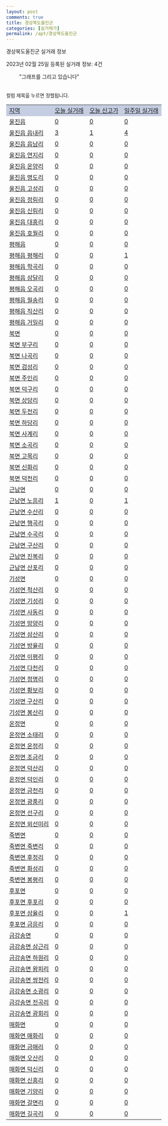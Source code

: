 ```yaml
---
layout: post
comments: true
title: 경상북도울진군
categories: [실거래가]
permalink: /apt/경상북도울진군
---
```


경상북도울진군 실거래 정보

2023년 02월 25일 등록된 실거래 정보: 4건

<!--<script async src="https://pagead2.googlesyndication.com/pagead/js/adsbygoogle.js?client=ca-pub-3485438051770037"
 crossorigin="anonymous"></script>-->

<script type="text/javascript">
  google.charts.load('current', {'packages':['corechart']});
  google.charts.setOnLoadCallback(drawChart);

  function drawChart() {
    var data = google.visualization.arrayToDataTable([['거래일', '매매', '전월세', '전매'], ['21-01', 1, 0, 0], ['21-02', 17, 12, 0], ['21-03', 1, 0, 0], ['21-04', 0, 1, 0], ['21-05', 1, 0, 0], ['21-06', 0, 1, 0], ['21-07', 1, 0, 0], ['21-08', 3, 0, 0], ['21-09', 1, 0, 0], ['21-10', 1, 0, 0], ['21-11', 1, 0, 0], ['21-12', 1, 0, 0], ['22-01', 0, 1, 0], ['22-02', 6, 1, 0], ['22-03', 14, 3, 0], ['22-04', 15, 5, 0], ['22-05', 12, 2, 0], ['22-06', 9, 4, 0], ['22-07', 12, 2, 1], ['22-08', 9, 0, 2], ['22-09', 13, 2, 8], ['22-10', 9, 1, 4], ['22-11', 7, 1, 2], ['22-12', 7, 6, 1], ['23-01', 10, 3, 1], ['23-02', 6, 4, 0]]);

    var options = {
      title: '최근 1년간 유형별 거래량 추이',
      legend: { position: 'bottom' }
    };

    setTimeout(function() {
        var chart = new google.visualization.LineChart(document.getElementById('columnchart_material'));
        chart.draw(data, (options));
        document.getElementById('loading').style.display = 'none';
        var dayLabel = (new Date()).getDay();
        if (dayLabel < 2) {
            sorttable.innerSortFunction.apply(document.getElementById('week'), []);
            sorttable.innerSortFunction.apply(document.getElementById('week'), []);        
        }
        else {
            sorttable.innerSortFunction.apply(document.getElementById('today'), []);
            sorttable.innerSortFunction.apply(document.getElementById('today'), []);
        }
    }, 200);

  }
</script>

<div id="loading" style="z-index:20; display: block; margin-left: 35px">"그래프를 그리고 있습니다"</div>
<div id="columnchart_material" style="width: 95%; margin-left: -35px; display: block"></div>
<!--<div style="width: 95%; margin-left: -35px; display: block">
      <script async src="https://pagead2.googlesyndication.com/pagead/js/adsbygoogle.js?client=ca-pub-3485438051770037"
          crossorigin="anonymous"></script>
      <ins class="adsbygoogle"
          style="display:block"
          data-ad-format="fluid"
          data-ad-layout-key="-fb+5w+4e-db+86"
          data-ad-client="ca-pub-3485438051770037"
          data-ad-slot="1827090281"></ins>
      <script>
          (adsbygoogle = window.adsbygoogle || []).push({});
      </script>
</div>-->
<br>

<font size='small' style='font-size: small;'>컬럼 제목을 누르면 정렬됩니다.</font>
<table class="sortable">
  <tr style='background-color: rgba(114, 132, 186,0.4);'>
    <td id="region"><a href="#">지역</a></td>
    <td id="today"><a href="#">오늘 실거래</a></td>
    <td id="today_new"><a href="#">오늘 신고가</a></td>
    <td id="week"><a href="#">일주일 실거래</a></td>
  </tr>

  
  <tr class="item">
    <td><a href="경상북도울진군울진읍">울진읍</a></td>
    <td><a href="경상북도울진군울진읍">0</a></td>
    <td><a href="경상북도울진군울진읍">0</a></td>
    <td><a href="경상북도울진군울진읍">0</a></td>
  </tr>
    

  <tr class="item">
    <td><a href="경상북도울진군울진읍읍내리">울진읍 읍내리</a></td>
    <td><a href="경상북도울진군울진읍읍내리">3</a></td>
    <td><a href="경상북도울진군울진읍읍내리">1</a></td>
    <td><a href="경상북도울진군울진읍읍내리">4</a></td>
  </tr>
    

  <tr class="item">
    <td><a href="경상북도울진군울진읍읍남리">울진읍 읍남리</a></td>
    <td><a href="경상북도울진군울진읍읍남리">0</a></td>
    <td><a href="경상북도울진군울진읍읍남리">0</a></td>
    <td><a href="경상북도울진군울진읍읍남리">0</a></td>
  </tr>
    

  <tr class="item">
    <td><a href="경상북도울진군울진읍연지리">울진읍 연지리</a></td>
    <td><a href="경상북도울진군울진읍연지리">0</a></td>
    <td><a href="경상북도울진군울진읍연지리">0</a></td>
    <td><a href="경상북도울진군울진읍연지리">0</a></td>
  </tr>
    

  <tr class="item">
    <td><a href="경상북도울진군울진읍온양리">울진읍 온양리</a></td>
    <td><a href="경상북도울진군울진읍온양리">0</a></td>
    <td><a href="경상북도울진군울진읍온양리">0</a></td>
    <td><a href="경상북도울진군울진읍온양리">0</a></td>
  </tr>
    

  <tr class="item">
    <td><a href="경상북도울진군울진읍명도리">울진읍 명도리</a></td>
    <td><a href="경상북도울진군울진읍명도리">0</a></td>
    <td><a href="경상북도울진군울진읍명도리">0</a></td>
    <td><a href="경상북도울진군울진읍명도리">0</a></td>
  </tr>
    

  <tr class="item">
    <td><a href="경상북도울진군울진읍고성리">울진읍 고성리</a></td>
    <td><a href="경상북도울진군울진읍고성리">0</a></td>
    <td><a href="경상북도울진군울진읍고성리">0</a></td>
    <td><a href="경상북도울진군울진읍고성리">0</a></td>
  </tr>
    

  <tr class="item">
    <td><a href="경상북도울진군울진읍정림리">울진읍 정림리</a></td>
    <td><a href="경상북도울진군울진읍정림리">0</a></td>
    <td><a href="경상북도울진군울진읍정림리">0</a></td>
    <td><a href="경상북도울진군울진읍정림리">0</a></td>
  </tr>
    

  <tr class="item">
    <td><a href="경상북도울진군울진읍신림리">울진읍 신림리</a></td>
    <td><a href="경상북도울진군울진읍신림리">0</a></td>
    <td><a href="경상북도울진군울진읍신림리">0</a></td>
    <td><a href="경상북도울진군울진읍신림리">0</a></td>
  </tr>
    

  <tr class="item">
    <td><a href="경상북도울진군울진읍대흥리">울진읍 대흥리</a></td>
    <td><a href="경상북도울진군울진읍대흥리">0</a></td>
    <td><a href="경상북도울진군울진읍대흥리">0</a></td>
    <td><a href="경상북도울진군울진읍대흥리">0</a></td>
  </tr>
    

  <tr class="item">
    <td><a href="경상북도울진군울진읍호월리">울진읍 호월리</a></td>
    <td><a href="경상북도울진군울진읍호월리">0</a></td>
    <td><a href="경상북도울진군울진읍호월리">0</a></td>
    <td><a href="경상북도울진군울진읍호월리">0</a></td>
  </tr>
    

  <tr class="item">
    <td><a href="경상북도울진군평해읍">평해읍</a></td>
    <td><a href="경상북도울진군평해읍">0</a></td>
    <td><a href="경상북도울진군평해읍">0</a></td>
    <td><a href="경상북도울진군평해읍">0</a></td>
  </tr>
    

  <tr class="item">
    <td><a href="경상북도울진군평해읍평해리">평해읍 평해리</a></td>
    <td><a href="경상북도울진군평해읍평해리">0</a></td>
    <td><a href="경상북도울진군평해읍평해리">0</a></td>
    <td><a href="경상북도울진군평해읍평해리">1</a></td>
  </tr>
    

  <tr class="item">
    <td><a href="경상북도울진군평해읍학곡리">평해읍 학곡리</a></td>
    <td><a href="경상북도울진군평해읍학곡리">0</a></td>
    <td><a href="경상북도울진군평해읍학곡리">0</a></td>
    <td><a href="경상북도울진군평해읍학곡리">0</a></td>
  </tr>
    

  <tr class="item">
    <td><a href="경상북도울진군평해읍삼달리">평해읍 삼달리</a></td>
    <td><a href="경상북도울진군평해읍삼달리">0</a></td>
    <td><a href="경상북도울진군평해읍삼달리">0</a></td>
    <td><a href="경상북도울진군평해읍삼달리">0</a></td>
  </tr>
    

  <tr class="item">
    <td><a href="경상북도울진군평해읍오곡리">평해읍 오곡리</a></td>
    <td><a href="경상북도울진군평해읍오곡리">0</a></td>
    <td><a href="경상북도울진군평해읍오곡리">0</a></td>
    <td><a href="경상북도울진군평해읍오곡리">0</a></td>
  </tr>
    

  <tr class="item">
    <td><a href="경상북도울진군평해읍월송리">평해읍 월송리</a></td>
    <td><a href="경상북도울진군평해읍월송리">0</a></td>
    <td><a href="경상북도울진군평해읍월송리">0</a></td>
    <td><a href="경상북도울진군평해읍월송리">0</a></td>
  </tr>
    

  <tr class="item">
    <td><a href="경상북도울진군평해읍직산리">평해읍 직산리</a></td>
    <td><a href="경상북도울진군평해읍직산리">0</a></td>
    <td><a href="경상북도울진군평해읍직산리">0</a></td>
    <td><a href="경상북도울진군평해읍직산리">0</a></td>
  </tr>
    

  <tr class="item">
    <td><a href="경상북도울진군평해읍거일리">평해읍 거일리</a></td>
    <td><a href="경상북도울진군평해읍거일리">0</a></td>
    <td><a href="경상북도울진군평해읍거일리">0</a></td>
    <td><a href="경상북도울진군평해읍거일리">0</a></td>
  </tr>
    

  <tr class="item">
    <td><a href="경상북도울진군북면">북면</a></td>
    <td><a href="경상북도울진군북면">0</a></td>
    <td><a href="경상북도울진군북면">0</a></td>
    <td><a href="경상북도울진군북면">0</a></td>
  </tr>
    

  <tr class="item">
    <td><a href="경상북도울진군북면부구리">북면 부구리</a></td>
    <td><a href="경상북도울진군북면부구리">0</a></td>
    <td><a href="경상북도울진군북면부구리">0</a></td>
    <td><a href="경상북도울진군북면부구리">0</a></td>
  </tr>
    

  <tr class="item">
    <td><a href="경상북도울진군북면나곡리">북면 나곡리</a></td>
    <td><a href="경상북도울진군북면나곡리">0</a></td>
    <td><a href="경상북도울진군북면나곡리">0</a></td>
    <td><a href="경상북도울진군북면나곡리">0</a></td>
  </tr>
    

  <tr class="item">
    <td><a href="경상북도울진군북면검성리">북면 검성리</a></td>
    <td><a href="경상북도울진군북면검성리">0</a></td>
    <td><a href="경상북도울진군북면검성리">0</a></td>
    <td><a href="경상북도울진군북면검성리">0</a></td>
  </tr>
    

  <tr class="item">
    <td><a href="경상북도울진군북면주인리">북면 주인리</a></td>
    <td><a href="경상북도울진군북면주인리">0</a></td>
    <td><a href="경상북도울진군북면주인리">0</a></td>
    <td><a href="경상북도울진군북면주인리">0</a></td>
  </tr>
    

  <tr class="item">
    <td><a href="경상북도울진군북면덕구리">북면 덕구리</a></td>
    <td><a href="경상북도울진군북면덕구리">0</a></td>
    <td><a href="경상북도울진군북면덕구리">0</a></td>
    <td><a href="경상북도울진군북면덕구리">0</a></td>
  </tr>
    

  <tr class="item">
    <td><a href="경상북도울진군북면상당리">북면 상당리</a></td>
    <td><a href="경상북도울진군북면상당리">0</a></td>
    <td><a href="경상북도울진군북면상당리">0</a></td>
    <td><a href="경상북도울진군북면상당리">0</a></td>
  </tr>
    

  <tr class="item">
    <td><a href="경상북도울진군북면두천리">북면 두천리</a></td>
    <td><a href="경상북도울진군북면두천리">0</a></td>
    <td><a href="경상북도울진군북면두천리">0</a></td>
    <td><a href="경상북도울진군북면두천리">0</a></td>
  </tr>
    

  <tr class="item">
    <td><a href="경상북도울진군북면하당리">북면 하당리</a></td>
    <td><a href="경상북도울진군북면하당리">0</a></td>
    <td><a href="경상북도울진군북면하당리">0</a></td>
    <td><a href="경상북도울진군북면하당리">0</a></td>
  </tr>
    

  <tr class="item">
    <td><a href="경상북도울진군북면사계리">북면 사계리</a></td>
    <td><a href="경상북도울진군북면사계리">0</a></td>
    <td><a href="경상북도울진군북면사계리">0</a></td>
    <td><a href="경상북도울진군북면사계리">0</a></td>
  </tr>
    

  <tr class="item">
    <td><a href="경상북도울진군북면소곡리">북면 소곡리</a></td>
    <td><a href="경상북도울진군북면소곡리">0</a></td>
    <td><a href="경상북도울진군북면소곡리">0</a></td>
    <td><a href="경상북도울진군북면소곡리">0</a></td>
  </tr>
    

  <tr class="item">
    <td><a href="경상북도울진군북면고목리">북면 고목리</a></td>
    <td><a href="경상북도울진군북면고목리">0</a></td>
    <td><a href="경상북도울진군북면고목리">0</a></td>
    <td><a href="경상북도울진군북면고목리">0</a></td>
  </tr>
    

  <tr class="item">
    <td><a href="경상북도울진군북면신화리">북면 신화리</a></td>
    <td><a href="경상북도울진군북면신화리">0</a></td>
    <td><a href="경상북도울진군북면신화리">0</a></td>
    <td><a href="경상북도울진군북면신화리">0</a></td>
  </tr>
    

  <tr class="item">
    <td><a href="경상북도울진군북면덕천리">북면 덕천리</a></td>
    <td><a href="경상북도울진군북면덕천리">0</a></td>
    <td><a href="경상북도울진군북면덕천리">0</a></td>
    <td><a href="경상북도울진군북면덕천리">0</a></td>
  </tr>
    

  <tr class="item">
    <td><a href="경상북도울진군근남면">근남면</a></td>
    <td><a href="경상북도울진군근남면">0</a></td>
    <td><a href="경상북도울진군근남면">0</a></td>
    <td><a href="경상북도울진군근남면">0</a></td>
  </tr>
    

  <tr class="item">
    <td><a href="경상북도울진군근남면노음리">근남면 노음리</a></td>
    <td><a href="경상북도울진군근남면노음리">1</a></td>
    <td><a href="경상북도울진군근남면노음리">0</a></td>
    <td><a href="경상북도울진군근남면노음리">1</a></td>
  </tr>
    

  <tr class="item">
    <td><a href="경상북도울진군근남면수산리">근남면 수산리</a></td>
    <td><a href="경상북도울진군근남면수산리">0</a></td>
    <td><a href="경상북도울진군근남면수산리">0</a></td>
    <td><a href="경상북도울진군근남면수산리">0</a></td>
  </tr>
    

  <tr class="item">
    <td><a href="경상북도울진군근남면행곡리">근남면 행곡리</a></td>
    <td><a href="경상북도울진군근남면행곡리">0</a></td>
    <td><a href="경상북도울진군근남면행곡리">0</a></td>
    <td><a href="경상북도울진군근남면행곡리">0</a></td>
  </tr>
    

  <tr class="item">
    <td><a href="경상북도울진군근남면수곡리">근남면 수곡리</a></td>
    <td><a href="경상북도울진군근남면수곡리">0</a></td>
    <td><a href="경상북도울진군근남면수곡리">0</a></td>
    <td><a href="경상북도울진군근남면수곡리">0</a></td>
  </tr>
    

  <tr class="item">
    <td><a href="경상북도울진군근남면구산리">근남면 구산리</a></td>
    <td><a href="경상북도울진군근남면구산리">0</a></td>
    <td><a href="경상북도울진군근남면구산리">0</a></td>
    <td><a href="경상북도울진군근남면구산리">0</a></td>
  </tr>
    

  <tr class="item">
    <td><a href="경상북도울진군근남면진복리">근남면 진복리</a></td>
    <td><a href="경상북도울진군근남면진복리">0</a></td>
    <td><a href="경상북도울진군근남면진복리">0</a></td>
    <td><a href="경상북도울진군근남면진복리">0</a></td>
  </tr>
    

  <tr class="item">
    <td><a href="경상북도울진군근남면산포리">근남면 산포리</a></td>
    <td><a href="경상북도울진군근남면산포리">0</a></td>
    <td><a href="경상북도울진군근남면산포리">0</a></td>
    <td><a href="경상북도울진군근남면산포리">0</a></td>
  </tr>
    

  <tr class="item">
    <td><a href="경상북도울진군기성면">기성면</a></td>
    <td><a href="경상북도울진군기성면">0</a></td>
    <td><a href="경상북도울진군기성면">0</a></td>
    <td><a href="경상북도울진군기성면">0</a></td>
  </tr>
    

  <tr class="item">
    <td><a href="경상북도울진군기성면척산리">기성면 척산리</a></td>
    <td><a href="경상북도울진군기성면척산리">0</a></td>
    <td><a href="경상북도울진군기성면척산리">0</a></td>
    <td><a href="경상북도울진군기성면척산리">0</a></td>
  </tr>
    

  <tr class="item">
    <td><a href="경상북도울진군기성면기성리">기성면 기성리</a></td>
    <td><a href="경상북도울진군기성면기성리">0</a></td>
    <td><a href="경상북도울진군기성면기성리">0</a></td>
    <td><a href="경상북도울진군기성면기성리">0</a></td>
  </tr>
    

  <tr class="item">
    <td><a href="경상북도울진군기성면사동리">기성면 사동리</a></td>
    <td><a href="경상북도울진군기성면사동리">0</a></td>
    <td><a href="경상북도울진군기성면사동리">0</a></td>
    <td><a href="경상북도울진군기성면사동리">0</a></td>
  </tr>
    

  <tr class="item">
    <td><a href="경상북도울진군기성면망양리">기성면 망양리</a></td>
    <td><a href="경상북도울진군기성면망양리">0</a></td>
    <td><a href="경상북도울진군기성면망양리">0</a></td>
    <td><a href="경상북도울진군기성면망양리">0</a></td>
  </tr>
    

  <tr class="item">
    <td><a href="경상북도울진군기성면삼산리">기성면 삼산리</a></td>
    <td><a href="경상북도울진군기성면삼산리">0</a></td>
    <td><a href="경상북도울진군기성면삼산리">0</a></td>
    <td><a href="경상북도울진군기성면삼산리">0</a></td>
  </tr>
    

  <tr class="item">
    <td><a href="경상북도울진군기성면방율리">기성면 방율리</a></td>
    <td><a href="경상북도울진군기성면방율리">0</a></td>
    <td><a href="경상북도울진군기성면방율리">0</a></td>
    <td><a href="경상북도울진군기성면방율리">0</a></td>
  </tr>
    

  <tr class="item">
    <td><a href="경상북도울진군기성면이평리">기성면 이평리</a></td>
    <td><a href="경상북도울진군기성면이평리">0</a></td>
    <td><a href="경상북도울진군기성면이평리">0</a></td>
    <td><a href="경상북도울진군기성면이평리">0</a></td>
  </tr>
    

  <tr class="item">
    <td><a href="경상북도울진군기성면다천리">기성면 다천리</a></td>
    <td><a href="경상북도울진군기성면다천리">0</a></td>
    <td><a href="경상북도울진군기성면다천리">0</a></td>
    <td><a href="경상북도울진군기성면다천리">0</a></td>
  </tr>
    

  <tr class="item">
    <td><a href="경상북도울진군기성면정명리">기성면 정명리</a></td>
    <td><a href="경상북도울진군기성면정명리">0</a></td>
    <td><a href="경상북도울진군기성면정명리">0</a></td>
    <td><a href="경상북도울진군기성면정명리">0</a></td>
  </tr>
    

  <tr class="item">
    <td><a href="경상북도울진군기성면황보리">기성면 황보리</a></td>
    <td><a href="경상북도울진군기성면황보리">0</a></td>
    <td><a href="경상북도울진군기성면황보리">0</a></td>
    <td><a href="경상북도울진군기성면황보리">0</a></td>
  </tr>
    

  <tr class="item">
    <td><a href="경상북도울진군기성면구산리">기성면 구산리</a></td>
    <td><a href="경상북도울진군기성면구산리">0</a></td>
    <td><a href="경상북도울진군기성면구산리">0</a></td>
    <td><a href="경상북도울진군기성면구산리">0</a></td>
  </tr>
    

  <tr class="item">
    <td><a href="경상북도울진군기성면봉산리">기성면 봉산리</a></td>
    <td><a href="경상북도울진군기성면봉산리">0</a></td>
    <td><a href="경상북도울진군기성면봉산리">0</a></td>
    <td><a href="경상북도울진군기성면봉산리">0</a></td>
  </tr>
    

  <tr class="item">
    <td><a href="경상북도울진군온정면">온정면</a></td>
    <td><a href="경상북도울진군온정면">0</a></td>
    <td><a href="경상북도울진군온정면">0</a></td>
    <td><a href="경상북도울진군온정면">0</a></td>
  </tr>
    

  <tr class="item">
    <td><a href="경상북도울진군온정면소태리">온정면 소태리</a></td>
    <td><a href="경상북도울진군온정면소태리">0</a></td>
    <td><a href="경상북도울진군온정면소태리">0</a></td>
    <td><a href="경상북도울진군온정면소태리">0</a></td>
  </tr>
    

  <tr class="item">
    <td><a href="경상북도울진군온정면온정리">온정면 온정리</a></td>
    <td><a href="경상북도울진군온정면온정리">0</a></td>
    <td><a href="경상북도울진군온정면온정리">0</a></td>
    <td><a href="경상북도울진군온정면온정리">0</a></td>
  </tr>
    

  <tr class="item">
    <td><a href="경상북도울진군온정면조금리">온정면 조금리</a></td>
    <td><a href="경상북도울진군온정면조금리">0</a></td>
    <td><a href="경상북도울진군온정면조금리">0</a></td>
    <td><a href="경상북도울진군온정면조금리">0</a></td>
  </tr>
    

  <tr class="item">
    <td><a href="경상북도울진군온정면덕산리">온정면 덕산리</a></td>
    <td><a href="경상북도울진군온정면덕산리">0</a></td>
    <td><a href="경상북도울진군온정면덕산리">0</a></td>
    <td><a href="경상북도울진군온정면덕산리">0</a></td>
  </tr>
    

  <tr class="item">
    <td><a href="경상북도울진군온정면덕인리">온정면 덕인리</a></td>
    <td><a href="경상북도울진군온정면덕인리">0</a></td>
    <td><a href="경상북도울진군온정면덕인리">0</a></td>
    <td><a href="경상북도울진군온정면덕인리">0</a></td>
  </tr>
    

  <tr class="item">
    <td><a href="경상북도울진군온정면금천리">온정면 금천리</a></td>
    <td><a href="경상북도울진군온정면금천리">0</a></td>
    <td><a href="경상북도울진군온정면금천리">0</a></td>
    <td><a href="경상북도울진군온정면금천리">0</a></td>
  </tr>
    

  <tr class="item">
    <td><a href="경상북도울진군온정면광품리">온정면 광품리</a></td>
    <td><a href="경상북도울진군온정면광품리">0</a></td>
    <td><a href="경상북도울진군온정면광품리">0</a></td>
    <td><a href="경상북도울진군온정면광품리">0</a></td>
  </tr>
    

  <tr class="item">
    <td><a href="경상북도울진군온정면선구리">온정면 선구리</a></td>
    <td><a href="경상북도울진군온정면선구리">0</a></td>
    <td><a href="경상북도울진군온정면선구리">0</a></td>
    <td><a href="경상북도울진군온정면선구리">0</a></td>
  </tr>
    

  <tr class="item">
    <td><a href="경상북도울진군온정면외선미리">온정면 외선미리</a></td>
    <td><a href="경상북도울진군온정면외선미리">0</a></td>
    <td><a href="경상북도울진군온정면외선미리">0</a></td>
    <td><a href="경상북도울진군온정면외선미리">0</a></td>
  </tr>
    

  <tr class="item">
    <td><a href="경상북도울진군죽변면">죽변면</a></td>
    <td><a href="경상북도울진군죽변면">0</a></td>
    <td><a href="경상북도울진군죽변면">0</a></td>
    <td><a href="경상북도울진군죽변면">0</a></td>
  </tr>
    

  <tr class="item">
    <td><a href="경상북도울진군죽변면죽변리">죽변면 죽변리</a></td>
    <td><a href="경상북도울진군죽변면죽변리">0</a></td>
    <td><a href="경상북도울진군죽변면죽변리">0</a></td>
    <td><a href="경상북도울진군죽변면죽변리">0</a></td>
  </tr>
    

  <tr class="item">
    <td><a href="경상북도울진군죽변면후정리">죽변면 후정리</a></td>
    <td><a href="경상북도울진군죽변면후정리">0</a></td>
    <td><a href="경상북도울진군죽변면후정리">0</a></td>
    <td><a href="경상북도울진군죽변면후정리">0</a></td>
  </tr>
    

  <tr class="item">
    <td><a href="경상북도울진군죽변면화성리">죽변면 화성리</a></td>
    <td><a href="경상북도울진군죽변면화성리">0</a></td>
    <td><a href="경상북도울진군죽변면화성리">0</a></td>
    <td><a href="경상북도울진군죽변면화성리">0</a></td>
  </tr>
    

  <tr class="item">
    <td><a href="경상북도울진군죽변면봉평리">죽변면 봉평리</a></td>
    <td><a href="경상북도울진군죽변면봉평리">0</a></td>
    <td><a href="경상북도울진군죽변면봉평리">0</a></td>
    <td><a href="경상북도울진군죽변면봉평리">0</a></td>
  </tr>
    

  <tr class="item">
    <td><a href="경상북도울진군후포면">후포면</a></td>
    <td><a href="경상북도울진군후포면">0</a></td>
    <td><a href="경상북도울진군후포면">0</a></td>
    <td><a href="경상북도울진군후포면">0</a></td>
  </tr>
    

  <tr class="item">
    <td><a href="경상북도울진군후포면후포리">후포면 후포리</a></td>
    <td><a href="경상북도울진군후포면후포리">0</a></td>
    <td><a href="경상북도울진군후포면후포리">0</a></td>
    <td><a href="경상북도울진군후포면후포리">0</a></td>
  </tr>
    

  <tr class="item">
    <td><a href="경상북도울진군후포면삼율리">후포면 삼율리</a></td>
    <td><a href="경상북도울진군후포면삼율리">0</a></td>
    <td><a href="경상북도울진군후포면삼율리">0</a></td>
    <td><a href="경상북도울진군후포면삼율리">1</a></td>
  </tr>
    

  <tr class="item">
    <td><a href="경상북도울진군후포면금음리">후포면 금음리</a></td>
    <td><a href="경상북도울진군후포면금음리">0</a></td>
    <td><a href="경상북도울진군후포면금음리">0</a></td>
    <td><a href="경상북도울진군후포면금음리">0</a></td>
  </tr>
    

  <tr class="item">
    <td><a href="경상북도울진군금강송면">금강송면</a></td>
    <td><a href="경상북도울진군금강송면">0</a></td>
    <td><a href="경상북도울진군금강송면">0</a></td>
    <td><a href="경상북도울진군금강송면">0</a></td>
  </tr>
    

  <tr class="item">
    <td><a href="경상북도울진군금강송면삼근리">금강송면 삼근리</a></td>
    <td><a href="경상북도울진군금강송면삼근리">0</a></td>
    <td><a href="경상북도울진군금강송면삼근리">0</a></td>
    <td><a href="경상북도울진군금강송면삼근리">0</a></td>
  </tr>
    

  <tr class="item">
    <td><a href="경상북도울진군금강송면하원리">금강송면 하원리</a></td>
    <td><a href="경상북도울진군금강송면하원리">0</a></td>
    <td><a href="경상북도울진군금강송면하원리">0</a></td>
    <td><a href="경상북도울진군금강송면하원리">0</a></td>
  </tr>
    

  <tr class="item">
    <td><a href="경상북도울진군금강송면왕피리">금강송면 왕피리</a></td>
    <td><a href="경상북도울진군금강송면왕피리">0</a></td>
    <td><a href="경상북도울진군금강송면왕피리">0</a></td>
    <td><a href="경상북도울진군금강송면왕피리">0</a></td>
  </tr>
    

  <tr class="item">
    <td><a href="경상북도울진군금강송면쌍전리">금강송면 쌍전리</a></td>
    <td><a href="경상북도울진군금강송면쌍전리">0</a></td>
    <td><a href="경상북도울진군금강송면쌍전리">0</a></td>
    <td><a href="경상북도울진군금강송면쌍전리">0</a></td>
  </tr>
    

  <tr class="item">
    <td><a href="경상북도울진군금강송면소광리">금강송면 소광리</a></td>
    <td><a href="경상북도울진군금강송면소광리">0</a></td>
    <td><a href="경상북도울진군금강송면소광리">0</a></td>
    <td><a href="경상북도울진군금강송면소광리">0</a></td>
  </tr>
    

  <tr class="item">
    <td><a href="경상북도울진군금강송면전곡리">금강송면 전곡리</a></td>
    <td><a href="경상북도울진군금강송면전곡리">0</a></td>
    <td><a href="경상북도울진군금강송면전곡리">0</a></td>
    <td><a href="경상북도울진군금강송면전곡리">0</a></td>
  </tr>
    

  <tr class="item">
    <td><a href="경상북도울진군금강송면광회리">금강송면 광회리</a></td>
    <td><a href="경상북도울진군금강송면광회리">0</a></td>
    <td><a href="경상북도울진군금강송면광회리">0</a></td>
    <td><a href="경상북도울진군금강송면광회리">0</a></td>
  </tr>
    

  <tr class="item">
    <td><a href="경상북도울진군매화면">매화면</a></td>
    <td><a href="경상북도울진군매화면">0</a></td>
    <td><a href="경상북도울진군매화면">0</a></td>
    <td><a href="경상북도울진군매화면">0</a></td>
  </tr>
    

  <tr class="item">
    <td><a href="경상북도울진군매화면매화리">매화면 매화리</a></td>
    <td><a href="경상북도울진군매화면매화리">0</a></td>
    <td><a href="경상북도울진군매화면매화리">0</a></td>
    <td><a href="경상북도울진군매화면매화리">0</a></td>
  </tr>
    

  <tr class="item">
    <td><a href="경상북도울진군매화면금매리">매화면 금매리</a></td>
    <td><a href="경상북도울진군매화면금매리">0</a></td>
    <td><a href="경상북도울진군매화면금매리">0</a></td>
    <td><a href="경상북도울진군매화면금매리">0</a></td>
  </tr>
    

  <tr class="item">
    <td><a href="경상북도울진군매화면오산리">매화면 오산리</a></td>
    <td><a href="경상북도울진군매화면오산리">0</a></td>
    <td><a href="경상북도울진군매화면오산리">0</a></td>
    <td><a href="경상북도울진군매화면오산리">0</a></td>
  </tr>
    

  <tr class="item">
    <td><a href="경상북도울진군매화면덕신리">매화면 덕신리</a></td>
    <td><a href="경상북도울진군매화면덕신리">0</a></td>
    <td><a href="경상북도울진군매화면덕신리">0</a></td>
    <td><a href="경상북도울진군매화면덕신리">0</a></td>
  </tr>
    

  <tr class="item">
    <td><a href="경상북도울진군매화면신흥리">매화면 신흥리</a></td>
    <td><a href="경상북도울진군매화면신흥리">0</a></td>
    <td><a href="경상북도울진군매화면신흥리">0</a></td>
    <td><a href="경상북도울진군매화면신흥리">0</a></td>
  </tr>
    

  <tr class="item">
    <td><a href="경상북도울진군매화면기양리">매화면 기양리</a></td>
    <td><a href="경상북도울진군매화면기양리">0</a></td>
    <td><a href="경상북도울진군매화면기양리">0</a></td>
    <td><a href="경상북도울진군매화면기양리">0</a></td>
  </tr>
    

  <tr class="item">
    <td><a href="경상북도울진군매화면갈면리">매화면 갈면리</a></td>
    <td><a href="경상북도울진군매화면갈면리">0</a></td>
    <td><a href="경상북도울진군매화면갈면리">0</a></td>
    <td><a href="경상북도울진군매화면갈면리">0</a></td>
  </tr>
    

  <tr class="item">
    <td><a href="경상북도울진군매화면길곡리">매화면 길곡리</a></td>
    <td><a href="경상북도울진군매화면길곡리">0</a></td>
    <td><a href="경상북도울진군매화면길곡리">0</a></td>
    <td><a href="경상북도울진군매화면길곡리">0</a></td>
  </tr>
    


</table>


    